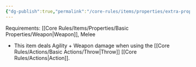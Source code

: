 ```yaml
---
{"dg-publish":true,"permalink":"/core-rules/items/properties/extra-properties/weapon/thrown/"}
---
```


Requirements: [[Core Rules/Items/Properties/Basic Properties/Weapon\|Weapon]], Melee

- This item deals Agility + Weapon damage when using the [[Core Rules/Actions/Basic Actions/Throw\|Throw]] [[Core Rules/Actions\|Action]].